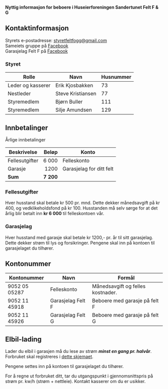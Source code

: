 **Nyttig informasjon for beboere i Huseierforeningen Sandertunet Felt F & G**

## Kontaktinformasjon

Styrets e-postadresse: [styretfeltfogg@gmail.com](mailto:styretfeltfogg@gmail.com)<br>
Sameiets gruppe på [Facebook](https://www.facebook.com/groups/877059479046946)<br>
Garasjelag Felt F på [Facebook](https://www.facebook.com/groups/1727484427510301)


### Styret

| Rolle | Navn | Husnummer |
| - | - | - |
| Leder og kasserer | Erik Kjosbakken | 73 |
| Nestleder | Steve Kristiansen | 77 |
| Styremedlem | Bjørn Buller | 111 |
| Styremedlem | Silje Amundsen | 129 | 

## Innbetalinger

Årlige innbetalinger

| Beskrivelse | Beløp | Konto |
| --- | --: | --- |
| Fellesutgifter | 6 000 | Felleskonto |
| Garasje | 1200 | Garasjelag for ditt felt |
| **Sum** | **7 200** | |

### Fellesutgifter
Hver husstand skal betale kr 500 pr. mnd. Dette dekker månedsavgift på kr 400, og vedklikeholdsfond på kr 100.
Husstanden må selv sørge for at det årlig blir betalt inn **kr 6 000** til felleskontoen vår.

### Garasjelag
Hver husstand med garasje skal betale kr 1200,- pr. år til sitt garasjelag. Dette dekker strøm til lys og forsikringer. Pengene skal inn på kontoen til garasjelaget du tilhører.

## Kontonummer

| Kontonummer | Navn | Formål |
| - | - | - |
| 9052 05 05287 | Felleskonto | Månedsavgift og felles kostnader. |
| 9052 11 45918 | Garasjelag Felt F | Beboere med garasje på felt F |
| 9052 11 45926 | Garasjelag Felt G | Beboere med garasje på felt G |

## Elbil-lading
Lader du elbil i garasjen må du lese av strøm ***minst en gang pr. halvår***. Forbruket skal registreres i [dette skjemaet](https://docs.google.com/forms/d/e/1FAIpQLSdTpdp8wu4aXWYwdSKjINeNtSKpoPs93_Bnnqeavd31EkTJkQ/viewform).

Pengene settes inn på kontoen til garasjelaget du tilhører.

For å regne ut forbruket ditt, tar du utgangspunkt i gjennomsnittspris på strøm pr. kw/h (strøm + nettleie).
Kontakt kasserer om du er usikker.
